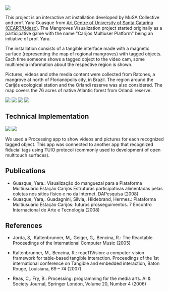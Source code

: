 <img src="http://farm4.staticflickr.com/3686/11311707405_a28ec1904b_o.jpg" />

This project is an interactive art installation developed by MuSA Collective and prof. Yara Guasque from [Art Centre of University of Santa Catarina (CEART/Udesc)](http://www.ceart.udesc.br/). The Mangroves Visualization project started originally as a participative game with the name "Carijós Multiuser Platform" being an initiative of prof. Yara.

The installation consists of a tangible interface made with a magnetic surface (representing the map of regional mangroves) with tagged objects. Each time someone shows a tagged object to the video cam, some multimedia information about the respective region is shown.

Pictures, videos and othe media content were collected from Ratones, a mangrove at north of Florianópolis city, in Brazil. The region around the Carijós ecological station and the Orlandi reserve was also considered. The map covers the 76 acres of native Atlantic forest from Orlandi reserve.


<img src="http://farm4.staticflickr.com/3741/11311834613_0e9d7edbd9_o.jpg" />

<img src="http://farm6.staticflickr.com/5517/11311786594_4857a7485a_o.jpg" />
<img src="http://farm3.staticflickr.com/2831/11311835473_30455ca594_o.jpg" />
<img src="http://farm6.staticflickr.com/5491/11311707725_5df1b51f51_o.jpg" />


Technical Implementation
------------------------

<img src="http://farm4.staticflickr.com/3822/11311749156_d7746a8f42_o.png" />
<img src="http://farm4.staticflickr.com/3694/11311749096_5541c4ce8c_b.jpg" />


We used a Processing app to show videos and pictures for each recognized tagged object. This app was connected to another app that recognized fiducial tags using TUIO protocol (commonly used to development of open multitouch surfaces).

Publications
------------

- Guasque, Yara.: Visualização do manguezal para a Plataforma Multiusuário Estação Carijós Estruturas participativas alimentadas pelas coletas nos sítios físico e no da Internet. DAPesquisa (2008)
- Guasque, Yara,. Guadagnini, Silvia,. Hildebrand, Hermes.: Plataforma Multiusuário Estação Carijós: futuros prosseguimentos. 7 Encontro Internacional de Arte e Tecnologia (2008)

References
----------

- Jorda, S,. Kaltenbrunner, M,. Geiger, G,. Bencina, R.: The Reactable. Proceedings of the International Computer Music (2005)

- Kaltenbrunner, M,. Bencina, R.: reacTIVision: a computer-vision framework for table-based tangible interaction. Proceedings of the 1st international conference on Tangible and embedded interaction, Baton Rouge, Louisiana, 69 – 74 (2007)

- Reas, C,. Fry, B.: Processing: programming for the media arts. AI & Society Journal, Springer London, Volume 20, Number 4 (2006)

<!-- tags: gallery; year: 2009 -->